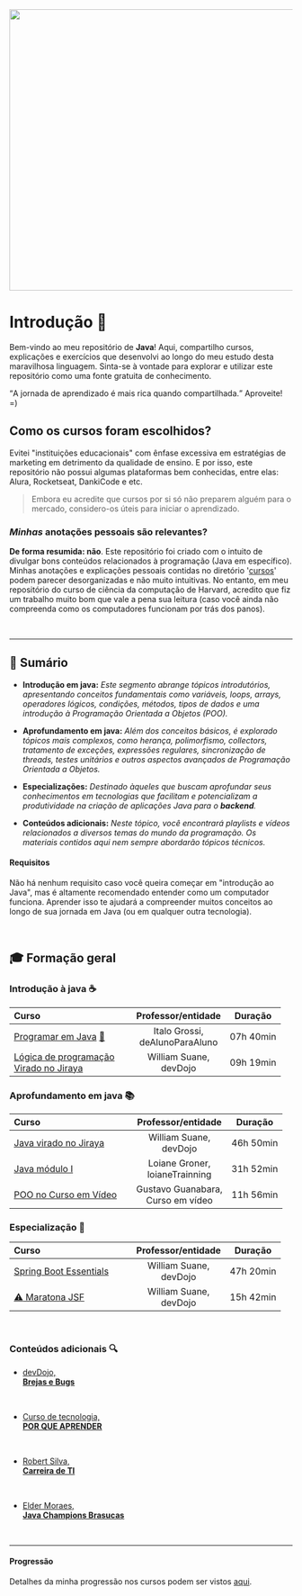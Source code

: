 <img width="900" height="500" src="https://github.com/FireguiQueen/Java/assets/98475125/58645afa-b40e-46f3-a1b9-ae12b31dbf5b"/> 

# Introdução :wave:
Bem-vindo ao meu repositório de __Java__! Aqui, compartilho cursos, explicações e exercícios que desenvolvi ao longo do meu estudo desta maravilhosa linguagem. Sinta-se à vontade para explorar e utilizar este repositório como uma fonte gratuita de conhecimento. 

<q cite="Guilherme P.">A jornada de aprendizado é mais rica quando compartilhada.</q> Aproveite! =)

## Como os cursos foram escolhidos?
Evitei "instituições educacionais" com ênfase excessiva em estratégias de marketing em detrimento da qualidade de ensino. E por isso, este repositório não possui algumas plataformas bem conhecidas, entre elas: Alura, Rocketseat, DankiCode e etc. 
>  Embora eu acredite que cursos por si só não preparem alguém para o mercado, considero-os úteis para iniciar o aprendizado.

### _Minhas_ anotações pessoais são relevantes? 
__De forma resumida: não__. Este repositório foi criado com o intuito de divulgar bons conteúdos relacionados à programação (Java em específico). Minhas anotações e explicações pessoais contidas no diretório '[cursos](https://github.com/FireguiQueen/Java/tree/main/cursos)' podem parecer desorganizadas e não muito intuitivas. No entanto, em meu repositório do curso de ciência da computação de Harvard, acredito que fiz um trabalho muito bom que vale a pena sua leitura (caso você ainda não compreenda como os computadores funcionam por trás dos panos).

<br>

___________________

## 📜 Sumário 
+ __Introdução em java:__ _Este segmento abrange tópicos introdutórios, apresentando conceitos fundamentais como variáveis, loops, arrays, operadores lógicos, condições, métodos, tipos de dados e uma introdução à Programação Orientada a Objetos (POO)._
+ __Aprofundamento em java:__ _Além dos conceitos básicos, é explorado tópicos mais complexos, como herança, polimorfismo, collectors, tratamento de exceções, expressões regulares, sincronização de threads, testes unitários e outros aspectos avançados de Programação Orientada a Objetos._
+ __Especializações:__ _Destinado àqueles que buscam aprofundar seus conhecimentos em tecnologias que facilitam e potencializam a produtividade na criação de aplicações Java para o __backend__._

  
+ __Conteúdos adicionais:__ _Neste tópico, você encontrará playlists e vídeos relacionados a diversos temas do mundo da programação. Os materiais contidos aqui nem sempre abordarão tópicos técnicos._
  
#### Requisitos
Não há nenhum requisito caso você queira começar em "introdução ao Java", mas é altamente recomendado entender como um computador funciona. 
Aprender isso te ajudará a compreender muitos conceitos ao longo de sua jornada em Java (ou em qualquer outra tecnologia).

<br>

## 🎓 Formação geral 

### Introdução à java ☕ 
Curso &nbsp; &nbsp; &nbsp; &nbsp; &nbsp; &nbsp; &nbsp; &nbsp; &nbsp; &nbsp; &nbsp; &nbsp; &nbsp; &nbsp; &nbsp; &nbsp; &nbsp; &nbsp; | Professor/entidade | Duração
:-- | :--: |:--: | 
[Programar em Java](https://www.youtube.com/playlist?list=PLa75BYTPDNKZLzk3xG-gSXSU_AAq5RP4g) [:file_folder:](https://github.com/FireguiQueen/Java/tree/main/cursos/deAlunoParaAluno) | Italo Grossi, <br>deAlunoParaAluno | 07h 40min
[Lógica de programação<br> Virado no Jiraya](https://www.youtube.com/playlist?list=PL62G310vn6nH-uBTKREcUWDkOi2Q9n4OZ)| William Suane, <br>devDojo | 09h 19min

### Aprofundamento em java 📚 
Curso &nbsp; &nbsp; &nbsp; &nbsp; &nbsp; &nbsp; &nbsp; &nbsp; &nbsp; &nbsp; &nbsp; &nbsp; &nbsp; &nbsp; &nbsp; &nbsp; &nbsp; &nbsp; | Professor/entidade | Duração
:-- | :--: |:--: | 
[Java virado no Jiraya](https://www.youtube.com/playlist?list=PL62G310vn6nFIsOCC0H-C2infYgwm8SWW) | William Suane, <br>devDojo         | 46h 50min
[Java módulo I](https://loiane.training/curso/java-basico)                                        | Loiane Groner, <br>loianeTrainning | 31h 52min
[POO no Curso em Vídeo](https://www.youtube.com/playlist?list=PLHz_AreHm4dkqe2aR0tQK74m8SFe-aGsY) | Gustavo Guanabara, <br>Curso em vídeo | 11h 56min

### Especialização 🌟
Curso &nbsp; &nbsp; &nbsp; &nbsp; &nbsp; &nbsp; &nbsp; &nbsp; &nbsp; &nbsp; &nbsp; &nbsp; &nbsp; &nbsp; &nbsp; &nbsp; &nbsp; &nbsp; | Professor/entidade | Duração
:-- | :--: |:--: | 
[Spring Boot Essentials](https://www.youtube.com/playlist?list=PL62G310vn6nFBIxp6ZwGnm8xMcGE3VA5H)  | William Suane, <br>devDojo | 47h 20min
[:warning: Maratona JSF](https://www.youtube.com/playlist?list=PL62G310vn6nHSNpACkELWiPlM8J8z8t5J)  | William Suane, <br>devDojo | 15h 42min


<br>

### Conteúdos adicionais 🔍
+ [devDojo, <br> __Brejas e Bugs__](https://www.youtube.com/playlist?list=PL62G310vn6nEt1kjQGm4mBAsMfmUqFvfS)
<br>

+ [Curso de tecnologia, <br> __POR QUE APRENDER__](https://www.youtube.com/playlist?list=PLYYr-pCjVCeDkS-LDMB_pF0u9q99ESFvs)
<br>

+ [Robert Silva, <br> __Carreira de TI__](https://www.youtube.com/playlist?list=PLg7nVxv7fa6fosHM9R3RlgCPt7aure5EE)
<br>

+ [Elder Moraes, <br> __Java Champions Brasucas__](https://www.youtube.com/playlist?list=PL-zC883FSfIogsdBgl-ReV-FssfRH1otg) 

</br>

__________________________

#### Progressão
Detalhes da minha progressão nos cursos podem ser vistos <a href="https://github.com/FireguiQueen/Java/blob/main/other/progress%C3%A3o.md">aqui</a>.

